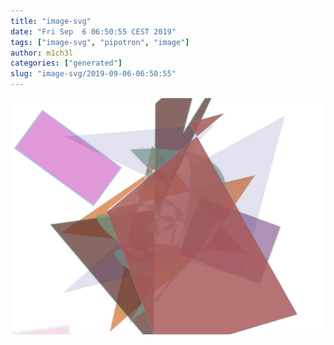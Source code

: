 ```yaml
---
title: "image-svg"
date: "Fri Sep  6 06:50:55 CEST 2019"
tags: ["image-svg", "pipotron", "image"]
author: m1ch3l
categories: ["generated"]
slug: "image-svg/2019-09-06-06:50:55"
---
```


![](image.svg)
